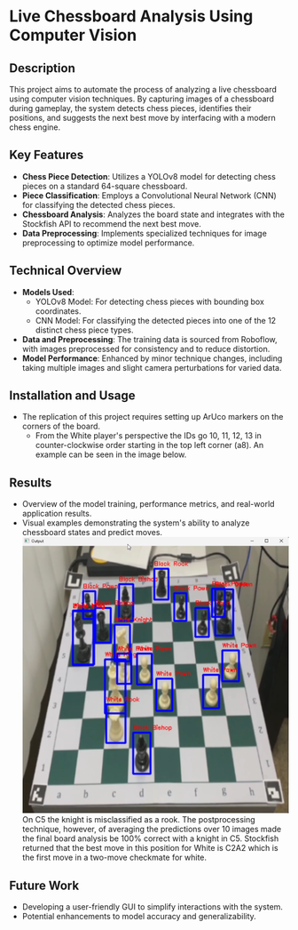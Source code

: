 # Live Chessboard Analysis Using Computer Vision

## Description
This project aims to automate the process of analyzing a live chessboard using computer vision techniques. By capturing images of a chessboard during gameplay, the system detects chess pieces, identifies their positions, and suggests the next best move by interfacing with a modern chess engine.

## Key Features
- **Chess Piece Detection**: Utilizes a YOLOv8 model for detecting chess pieces on a standard 64-square chessboard.
- **Piece Classification**: Employs a Convolutional Neural Network (CNN) for classifying the detected chess pieces.
- **Chessboard Analysis**: Analyzes the board state and integrates with the Stockfish API to recommend the next best move.
- **Data Preprocessing**: Implements specialized techniques for image preprocessing to optimize model performance.

## Technical Overview
- **Models Used**: 
  - YOLOv8 Model: For detecting chess pieces with bounding box coordinates.
  - CNN Model: For classifying the detected pieces into one of the 12 distinct chess piece types.
- **Data and Preprocessing**: The training data is sourced from Roboflow, with images preprocessed for consistency and to reduce distortion.
- **Model Performance**: Enhanced by minor technique changes, including taking multiple images and slight camera perturbations for varied data.

## Installation and Usage
- The replication of this project requires setting up ArUco markers on the corners of the board.
  - From the White player's perspective the IDs go 10, 11, 12, 13 in counter-clockwise order starting in the top left corner (a8).
  An example can be seen in the image below.

## Results
- Overview of the model training, performance metrics, and real-world application results.
- Visual examples demonstrating the system's ability to analyze chessboard states and predict moves.
  ![Example of Board Analysis](https://github.com/ZebZimmer/ChessComputerVisionProject/blob/main/Pictures/perfect_read.png)  
On C5 the knight is misclassified as a rook. The postprocessing technique, however, of averaging the predictions over 10 images made the final board analysis be 100% correct with a knight in C5. Stockfish returned that the best move in this position for White is C2A2 which is the first move in a two-move checkmate for white.

## Future Work
- Developing a user-friendly GUI to simplify interactions with the system.
- Potential enhancements to model accuracy and generalizability.
